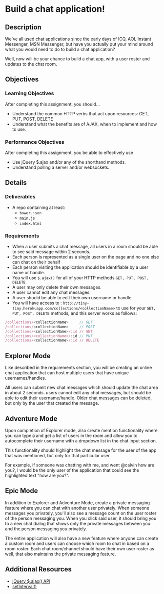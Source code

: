 # Build a chat application!

## Description
We've all used chat applications since the early days of ICQ, AOL Instant Messenger, MSN Messenger, but have you actually put your mind around what you would need to do to build a chat application?

Well, now will be your chance to build a chat app, with a user roster and updates to the chat room.

## Objectives

### Learning Objectives

After completing this assignment, you should…

* Understand the common HTTP verbs that act upon resources: GET, PUT, POST, DELETE
* Understand what the benefits are of AJAX, when to implement and how to use.

### Performance Objectives

After completing this assignment, you be able to effectively use

* Use jQuery $.ajax and/or any of the shorthand methods.
* Understand polling a server and/or websockets.


## Details

### Deliverables

* A repo containing at least:
  * `bower.json`
  * `main.js`
  * `index.html`

### Requirements

* When a user submits a chat message, all users in a room should be able to see said message within 2 seconds.
* Each person is represented as a single user on the page and no one else can chat on their behalf
* Each person visiting the application should be identifiable by a user name or handle.
* You will use `$.ajax()` for all of your HTTP methods `GET, PUT, POST, DELETE`
* A user may only delete their own messages.
* A user cannot edit any chat messages.
* A user should be able to edit their own username or handle.
* You will have access to : `http://tiny-tiny.herokuapp.com/collections/<collectionName>` to use for your `GET, PUT, POST, DELETE` methods, and this server works as follows:

```js
/collections/<collectionName>     // GET
/collections/<collectionName>     // POST
/collections/<collectionName>/:id // GET
/collections/<collectionName>/:id // PUT
/collections/<collectionName>/:id // DELETE

```

## Explorer Mode

Like described in the requirements section, you will be creating an online chat application that can host multiple users that have unique usernames/handles.  

All users can submit new chat messages which should update the chat area in about 2 seconds.  users cannot edit any chat messages, but should be able to edit their username/handle.  Older chat messages can be deleted, but only by the user that created the message.

## Adventure Mode

Upon completion of Explorer mode, also create mention functionality where you can type `@` and get a list of users in the room and allow you to autocomplete their username with a dropdown list in the chat input section.

This functionality should highlight the chat message for the user of the app that was mentioned, but only for that particular user.

For example, if someone was chatting with me, and went @calvin how are you?, I would be the only user of the application that could see the highlighted text "how are you?".

## Epic Mode

In addition to Explorer and Adventure Mode, create a private messaging feature where you can chat with another user privately.  When someone messages you privately, you'll also see a message count on the user roster of the person messaging you.  When you click said user, it should bring you to a new chat dialog that shows only the private messages between you and the person messaging you privately.

The entire application will also have a new feature where anyone can create a custom room and users can choose which room to chat in based on a room roster.  Each chat room/channel should have their own user roster as well, that also maintains the private messaging feature.

## Additional Resources

* [jQuery $.ajax() API](http://api.jquery.com/category/ajax/)
* [setInterval()](https://developer.mozilla.org/en-US/docs/Web/API/WindowTimers.setInterval)
